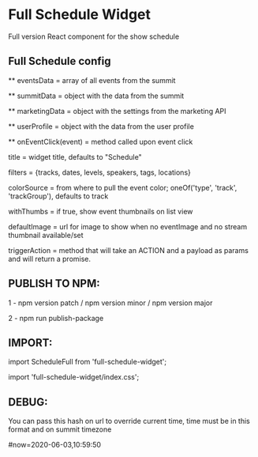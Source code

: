 # Full Schedule Widget
Full version React component for the show schedule


## Full Schedule config

   ** eventsData       = array of all events from the summit
   
   ** summitData       = object with the data from the summit
   
   ** marketingData    = object with the settings from the marketing API
   
   ** userProfile      = object with the data from the user profile
   
   ** onEventClick(event)  = method called upon event click
   
   title            = widget title, defaults to "Schedule"
   
   filters          = {tracks, dates, levels, speakers, tags, locations}
   
   colorSource      = from where to pull the event color; oneOf('type', 'track', 'trackGroup'), defaults to track
   
   withThumbs       = if true, show event thumbnails on list view
   
   defaultImage     = url for image to show when no eventImage and no stream thumbnail available/set
   
   triggerAction    = method that will take an ACTION and a payload as params and will return a promise.
   

## PUBLISH TO NPM:

1 - npm version patch / npm version minor / npm version major

2 - npm run publish-package

## IMPORT:

import ScheduleFull from 'full-schedule-widget';

import 'full-schedule-widget/index.css';

## DEBUG:
You can pass this hash on url to override current time, time must be in this format and on summit timezone

\#now=2020-06-03,10:59:50